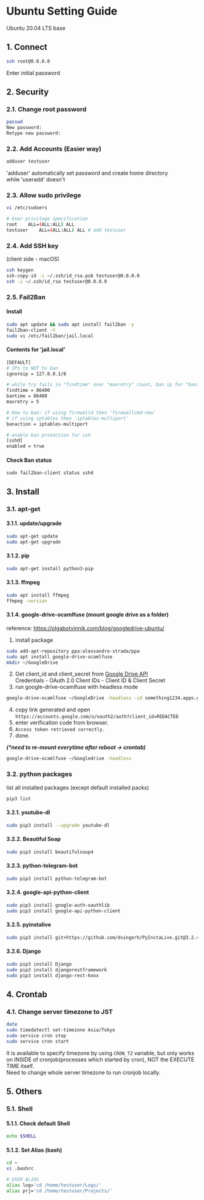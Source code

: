 # Ubuntu Setting Guide
Ubuntu 20.04 LTS base

## 1. Connect
``` sh
ssh root@0.0.0.0
```
Enter initial password

## 2. Security
### 2.1. Change root password
``` sh
passwd
New password: 
Retype new password: 
```
### 2.2. Add Accounts (Easier way)
``` sh
adduser testuser
```
'adduser' automatically set password and create home directory\
while 'useradd' doesn't
### 2.3. Allow sudo privilege
``` sh
vi /etc/sudoers

# User privilege specification
root	ALL=(ALL:ALL) ALL
testuser	ALL=(ALL:ALL) ALL # add testuser
```
### 2.4. Add SSH key
(client side - macOS)
``` sh
ssh keygen
ssh-copy-id -i ~/.ssh/id_rsa.pub testuser@0.0.0.0
ssh -i ~/.ssh/id_rsa testuser@0.0.0.0
```
### 2.5. Fail2Ban
#### Install
``` sh
sudo apt update && sudo apt install fail2ban -y
fail2ban-client -V
sudo vi /etc/fail2ban/jail.local
```
#### Contents for 'jail.local'
``` sh
[DEFAULT]
# IPs to NOT to ban
ignoreip = 127.0.0.1/8

# while try fails in "findtime" over "maxretry" count, ban ip for "bantime"
findtime = 86400
bantime = 86400
maxretry = 5

# How to ban: if using firewalld then 'firewallcmd-new'
# if using iptables then 'iptables-multiport'
banaction = iptables-multiport

# enable ban protection for ssh
[sshd]
enabled = true
```
#### Check Ban status
```
sudo fail2ban-client status sshd
```

## 3. Install
### 3.1. apt-get
#### 3.1.1. update/upgrade
``` sh
sudo apt-get update
sudo apt-get upgrade
```
#### 3.1.2. pip
``` sh
sudo apt-get install python3-pip
```
#### 3.1.3. ffmpeg
``` sh
sudo apt install ffmpeg
ffmpeg -version
```
#### 3.1.4. google-drive-ocamlfuse (mount google drive as a folder)
reference: https://olgabotvinnik.com/blog/googledrive-ubuntu/
1. install package
``` sh
sudo add-apt-repository ppa:alessandro-strada/ppa
sudo apt install google-drive-ocamlfuse
mkdir ~/GoogleDrive
```
2. Get client_id and client_secret from [Google Drive API](https://console.cloud.google.com/marketplace/product/google/drive.googleapis.com/)\
Credentials - OAuth 2.0 Client IDs - Client ID & Client Secret
3. run google-drive-ocamlfuse with headless mode
``` sh
google-drive-ocamlfuse ~/GoogleDrive -headless -id something1234.apps.googleusercontent.com -secret yoursecrethere
```
4. copy link generated and open ```https://accounts.google.com/o/oauth2/auth?client_id=REDACTED```
5. enter verification code from browser.
6. ```Access token retrieved correctly.```
7. done.

_**(\*need to re-mount everytime after reboot -> crontab)**_
``` sh
google-drive-ocamlfuse ~/Googledrive -headless
```

### 3.2. python packages
list all installed packages (except default installed packs)
``` sh
pip3 list
```
#### 3.2.1. youtube-dl
``` sh
sudo pip3 install --upgrade youtube-dl
```
#### 3.2.2. Beautiful Soap
``` sh
sudo pip3 install beautifulsoup4
```
#### 3.2.3. python-telegram-bot
``` sh
sudo pip3 install python-telegram-bot
```
#### 3.2.4. google-api-python-client
``` sh
sudo pip3 install google-auth-oauthlib
sudo pip3 install google-api-python-client
```
#### 3.2.5. pyinstalive
``` sh
sudo pip3 install git+https://github.com/dvingerh/PyInstaLive.git@3.2.4
```
#### 3.2.6. Django
``` sh
sudo pip3 install Django
sudo pip3 install djangorestframework
sudo pip3 install django-rest-knox
```

## 4. Crontab
### 4.1. Change server timezone to JST
``` sh
date
sudo timedatectl set-timezone Asia/Tokyo
sudo service cron stop
sudo service cron start
```
It is available to specify timezone by using ```CRON_TZ``` variable, but only works on INSIDE of cronjob(processes which started by cron), NOT the EXECUTE TIME itself.\
Need to change whole server timezone to run cronjob locally.

## 5. Others
### 5.1. Shell
#### 5.1.1. Check default Shell
``` sh
echo $SHELL
```

#### 5.1.2. Set Alias (bash)
``` sh
cd ~
vi .bashrc

# USER ALIAS
alias log='cd /home/testuser/Logs/'
alias prj='cd /home/testuser/Projects/'
```

